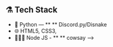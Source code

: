 ## ⚗️ Tech Stack

- 🐍 Python — ** ** Discord.py/Disnake
- 🌐 HTML5, CSS3, 
- 👩🏻‍💻 Node JS - ** ** cowsay
-->
